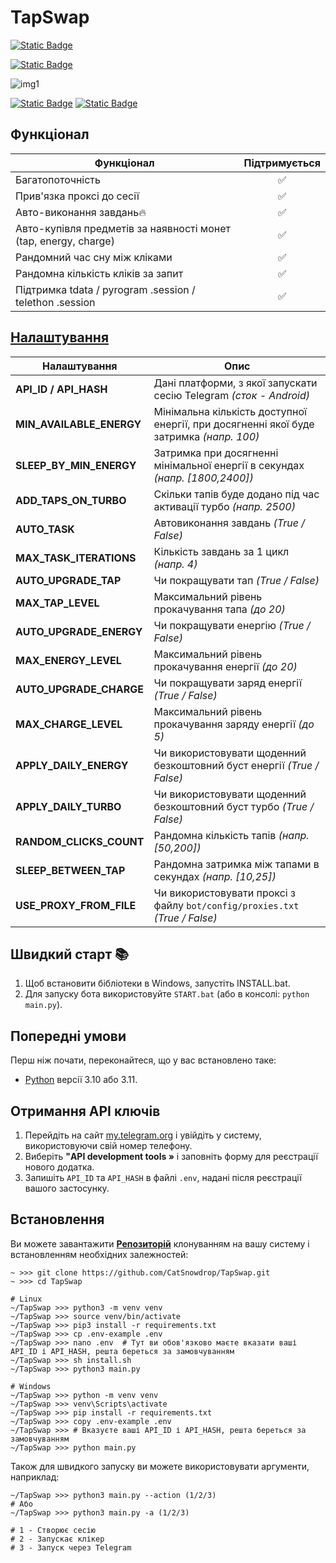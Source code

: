 # TapSwap

[![Static Badge](https://img.shields.io/badge/Telegram-BOT-Link?style=for-the-badge&logo=Telegram&logoColor=white&logoSize=auto&color=blue)](https://t.me/tapswap_mirror_1_bot?start=r_352437152)

[![Static Badge](https://img.shields.io/badge/My_Telegram_Сhannel-@CryptoCats__tg-Link?style=for-the-badge&logo=Telegram&logoColor=white&logoSize=auto&color=blue)](https://t.me/CryptoCats_tg)

![img1](.github/images/demo.png)

[![Static Badge](https://img.shields.io/badge/README_in_Ukrainian_available-README_%D0%A3%D0%BA%D1%80%D0%B0%D1%97%D0%BD%D1%81%D1%8C%D0%BA%D0%BE%D1%8E_%D0%BC%D0%BE%D0%B2%D0%BE%D1%8E-blue.svg?style=for-the-badge&logo=data:image/svg+xml;base64,PHN2ZyB4bWxucz0iaHR0cDovL3d3dy53My5vcmcvMjAwMC9zdmciIHdpZHRoPSIxMjAwIiBoZWlnaHQ9IjgwMCI+DQo8cmVjdCB3aWR0aD0iMTIwMCIgaGVpZ2h0PSI4MDAiIGZpbGw9IiMwMDU3QjciLz4NCjxyZWN0IHdpZHRoPSIxMjAwIiBoZWlnaHQ9IjQwMCIgeT0iNDAwIiBmaWxsPSIjRkZENzAwIi8+DQo8L3N2Zz4=)](README-UA.md)
[![Static Badge](https://img.shields.io/badge/README_in_russian_available-README_%D0%BD%D0%B0_%D1%80%D1%83%D1%81%D1%81%D0%BA%D0%BE%D0%BC_%D1%8F%D0%B7%D1%8B%D0%BA%D0%B5-blue?style=for-the-badge)](README-RU.md)


## Функціонал
| Функціонал																| Підтримується |
|---------------------------------------------------------------------------|:---------:|
| Багатопоточність															|     ✅     |
| Прив'язка проксі до сесії													|     ✅     |
| Авто-виконання завдань🔥													|     ✅     |
| Авто-купівля предметів за наявності монет (tap, energy, charge)			|     ✅     |
| Рандомний час сну між кліками												|     ✅     |
| Рандомна кількість кліків за запит										|     ✅     |
| Підтримка tdata / pyrogram .session / telethon .session					|     ✅     |


## [Налаштування](https://github.com/CatSnowdrop/TapSwap/blob/main/.env-example)
| Налаштування             | Опис                                                                                  		   |
|--------------------------|-----------------------------------------------------------------------------------------------|
| **API_ID / API_HASH**    | Дані платформи, з якої запускати сесію Telegram _(сток - Android)_                    		   |
| **MIN_AVAILABLE_ENERGY** | Мінімальна кількість доступної енергії, при досягненні якої буде затримка _(напр. 100)_       |
| **SLEEP_BY_MIN_ENERGY**  | Затримка при досягненні мінімальної енергії в секундах _(напр. [1800,2400])_                  |
| **ADD_TAPS_ON_TURBO**    | Скільки тапів буде додано під час активації турбо _(напр. 2500)_                              |
| **AUTO_TASK**			   | Автовиконання завдань _(True / False)_                            						   	   |
| **MAX_TASK_ITERATIONS**  | Кількість завдань за 1 цикл _(напр. 4)_													   |
| **AUTO_UPGRADE_TAP**     | Чи покращувати тап _(True / False)_														   |
| **MAX_TAP_LEVEL**        | Максимальний рівень прокачування тапа _(до 20)_                                               |
| **AUTO_UPGRADE_ENERGY**  | Чи покращувати енергію _(True / False)_                                                       |
| **MAX_ENERGY_LEVEL**     | Максимальний рівень прокачування енергії _(до 20)_                                            |
| **AUTO_UPGRADE_CHARGE**  | Чи покращувати заряд енергії _(True / False)_                                                 |
| **MAX_CHARGE_LEVEL**     | Максимальний рівень прокачування заряду енергії _(до 5)_                                      |
| **APPLY_DAILY_ENERGY**   | Чи використовувати щоденний безкоштовний буст енергії _(True / False)_                        |
| **APPLY_DAILY_TURBO**    | Чи використовувати щоденний безкоштовний буст турбо _(True / False)_                          |
| **RANDOM_CLICKS_COUNT**  | Рандомна кількість тапів _(напр. [50,200])_                                                   |
| **SLEEP_BETWEEN_TAP**    | Рандомна затримка між тапами в секундах _(напр. [10,25])_                                     |
| **USE_PROXY_FROM_FILE**  | Чи використовувати проксі з файлу `bot/config/proxies.txt` _(True / False)_                   |

## Швидкий старт 📚
1. Щоб встановити бібліотеки в Windows, запустіть INSTALL.bat.
2. Для запуску бота використовуйте `START.bat` (або в консолі: `python main.py`).

## Попередні умови
Перш ніж почати, переконайтеся, що у вас встановлено таке:
- [Python](https://www.python.org/downloads/) версії 3.10 або 3.11.

## Отримання API ключів
1. Перейдіть на сайт [my.telegram.org](https://my.telegram.org) і увійдіть у систему, використовуючи свій номер телефону.
2. Виберіть **"API development tools »** і заповніть форму для реєстрації нового додатка.
3. Запишіть `API_ID` та `API_HASH` в файлі `.env`, надані після реєстрації вашого застосунку.

## Встановлення
Ви можете завантажити [**Репозиторій**](https://github.com/CatSnowdrop/TapSwap) клонуванням на вашу систему і встановленням необхідних залежностей:
```shell
~ >>> git clone https://github.com/CatSnowdrop/TapSwap.git 
~ >>> cd TapSwap

# Linux
~/TapSwap >>> python3 -m venv venv
~/TapSwap >>> source venv/bin/activate
~/TapSwap >>> pip3 install -r requirements.txt
~/TapSwap >>> cp .env-example .env
~/TapSwap >>> nano .env  # Тут ви обов'язково маєте вказати ваші API_ID і API_HASH, решта береться за замовчуванням
~/TapSwap >>> sh install.sh
~/TapSwap >>> python3 main.py

# Windows
~/TapSwap >>> python -m venv venv
~/TapSwap >>> venv\Scripts\activate
~/TapSwap >>> pip install -r requirements.txt
~/TapSwap >>> copy .env-example .env
~/TapSwap >>> # Вказуєте ваші API_ID і API_HASH, решта береться за замовчуванням
~/TapSwap >>> python main.py
```

Також для швидкого запуску ви можете використовувати аргументи, наприклад:
```shell
~/TapSwap >>> python3 main.py --action (1/2/3)
# Або
~/TapSwap >>> python3 main.py -a (1/2/3)

# 1 - Створює сесію
# 2 - Запускає клікер
# 3 - Запуск через Telegram
```